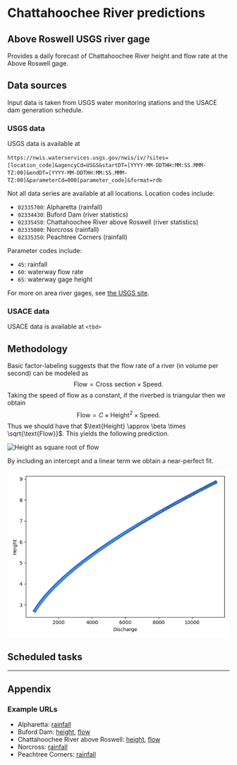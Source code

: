 # Chattahoochee River predictions
## Above Roswell USGS river gage

Provides a daily forecast of Chattahoochee River height and flow rate at the Above Roswell gage.

## Data sources

Input data is taken from USGS water monitoring stations and the USACE dam generation schedule.

### USGS data
USGS data is available at

`https://nwis.waterservices.usgs.gov/nwis/iv/?sites=[location_code]&agencyCd=USGS&startDT=[YYYY-MM-DDTHH:MM:SS.MMM-TZ:00]&endDT=[YYYY-MM-DDTHH:MM:SS.MMM-TZ:00]&parameterCd=000[parameter_code]&format=rdb`

Not all data series are available at all locations. Location codes include:

* `02335700`: Alpharetta (rainfall)
* `02334430`: Buford Dam (river statistics)
* `02335450`: Chattahoochee River above Roswell (river statistics)
* `02335000`: Norcross (rainfall)
* `02335350`: Peachtree Corners (rainfall)

Parameter codes include:

* `45`: rainfall
* `60`: waterway flow rate
* `65`: waterway gage height


For more on area river gages, see [the USGS site](https://waterdata.usgs.gov/explore/#mapCenter=34.00571203467381,-84.33156967163087&dataCollections=continuous).

### USACE data
USACE data is available at `<tbd>`

## Methodology

Basic factor-labeling suggests that the flow rate of a river (in volume per second) can be modeled as
$$
\text{Flow} = \text{Cross section} \times \text{Speed}.
$$
Taking the speed of flow as a constant, if the riverbed is triangular then we obtain
$$
\text{Flow} = C \times \text{Height}^2 \times \text{Speed}.
$$
Thus we should have that $\text{Height} \approx \beta \times \sqrt{\text{Flow}}$. This yields the following prediction.

![Height as square root of flow](./notebooks/graphics/height_v_discharge_sqrt.png)

By including an intercept and a linear term we obtain a near-perfect fit.

![text](./notebooks/graphics/height_v_discharge.png)

## Scheduled tasks

***

## Appendix
### Example URLs

* Alpharetta: [rainfall](https://nwis.waterservices.usgs.gov/nwis/iv/?sites=02335700&agencyCd=USGS&startDT=2023-07-20T13:59:56.582-04:00&endDT=2025-07-27T13:59:56.582-04:00&parameterCd=00045&format=rdb)
* Buford Dam: [height](https://nwis.waterservices.usgs.gov/nwis/iv/?sites=02334430&agencyCd=USGS&startDT=2023-07-20T23:32:41.322-04:00&endDT=2025-07-27T23:32:41.322-04:00&parameterCd=00065&format=rdb), [flow](https://nwis.waterservices.usgs.gov/nwis/iv/?sites=02334430&agencyCd=USGS&startDT=2023-07-20T23:32:41.322-04:00&endDT=2025-07-27T23:32:41.322-04:00&parameterCd=00060&format=rdb)
* Chattahoochee River above Roswell: [height](https://nwis.waterservices.usgs.gov/nwis/iv/?sites=02335450&agencyCd=USGS&startDT=2023-07-20T13:50:21.467-04:00&endDT=2025-07-27T13:50:21.467-04:00&parameterCd=00065&format=rdb), [flow](https://waterservices.usgs.gov/nwis/iv/?sites=02335450&agencyCd=USGS&startDT=2023-07-20T13:57:22.864-04:00&endDT=2025-07-27T13:57:22.864-04:00&parameterCd=00060&format=rdb)
* Norcross: [rainfall](https://waterservices.usgs.gov/nwis/iv/?sites=02335000&agencyCd=USGS&startDT=2023-07-20T23:26:54.243-04:00&endDT=2025-07-27T23:26:54.243-04:00&parameterCd=00045&format=rdb)
* Peachtree Corners: [rainfall](https://waterservices.usgs.gov/nwis/iv/?sites=02335350&agencyCd=USGS&startDT=2023-07-20T23:28:06.123-04:00&endDT=2025-07-27T23:28:06.123-04:00&parameterCd=00045&format=rdb)